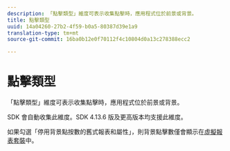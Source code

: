 ```yaml
---
description: 「點擊類型」維度可表示收集點擊時，應用程式位於前景或背景。
title: 點擊類型
uuid: 14a04260-27b2-4f59-b0a5-80387d39e1a9
translation-type: tm+mt
source-git-commit: 16ba0b12e0f70112f4c10804d0a13c278388ecc2

---
```



# 點擊類型

「點擊類型」維度可表示收集點擊時，應用程式位於前景或背景。

SDK 會自動收集此維度。SDK 4.13.6 版及更高版本均支援此維度。

如果勾選「停用背景點按數的舊式報表和屬性」，則背景點擊數僅會顯示在[虛擬報表套裝](/help/components/vrs/vrs-mobile-visit-processing.md)中。
